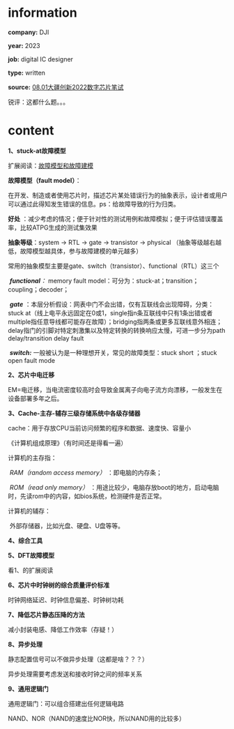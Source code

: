 # **information**

**company:**  DJI

**year:**  2023

**job:**  digital IC designer

**type:**  written

**source:**  [08.01大疆创新2022数字芯片笔试](https://blog.csdn.net/weixin_44072819/article/details/123823650?spm=1001.2101.3001.6650.3&utm_medium=distribute.pc_relevant.none-task-blog-2%7Edefault%7ECTRLIST%7ERate-3-123823650-blog-128962075.235%5Ev38%5Epc_relevant_default_base&depth_1-utm_source=distribute.pc_relevant.none-task-blog-2%7Edefault%7ECTRLIST%7ERate-3-123823650-blog-128962075.235%5Ev38%5Epc_relevant_default_base&utm_relevant_index=3)

锐评：这都什么题。。。

# **content**

**1、stuck-at故障模型**

扩展阅读：[故障模型和故障建模](https://www.cnblogs.com/harrypotterisdead/p/15650827.html)

**故障模型（fault model）**：

在开发、制造或者使用芯片时，描述芯片某处错误行为的抽象表示，设计者或用户可以通过此得知发生错误的信息。ps：给故障导致的行为归类。

**好处** ：减少考虑的情况；便于针对性的测试用例和故障模拟；便于评估错误覆盖率，比较ATPG生成的测试集效果

**抽象等级**：system → RTL → gate → transistor → physical （抽象等级越右越低，故障模型越具体，参与故障建模的单元越多）

常用的抽象模型主要是gate、switch（transistor）、functional（RTL）这三个

​		***functional**：*  memory fault model：可分为：stuck-at；transition；coupling；decoder；

​		***gate***  ：本层分析假设：网表中门不会出错，仅有互联线会出现障碍，分类：stuck at（线上电平永远固定在0或1，single指n条互联线中只有1条出错或者multiple指任意导线都可能存在故障）；bridging指两条或更多互联线意外相连；delay指门的引脚对特定刺激集以及特定转换的转换响应太慢，可进一步分为path delay/transition delay fault

​       ***switch:***   一般被认为是一种理想开关，常见的故障类型：stuck short ；stuck open    fault mode



**2、芯片中电迁移**

EM=电迁移，当电流密度较高时会导致金属离子向电子流方向漂移，一般发生在设备部署多年之后。



**3、Cache-主存-辅存三级存储系统中各级存储器**

cache：用于存放CPU当前访问频繁的程序和数据、速度快、容量小

《计算机组成原理》（有时间还是得看一遍）

计算机的主存指：

​		*RAM（random access memory）* ：即电脑的内存条；

​		*ROM（read only memory）* ：用途比较少，电脑存放boot的地方，启动电脑时，先读rom中的内容，如bios系统，检测硬件是否正常。

计算机的辅存：

​		外部存储器，比如光盘、硬盘、U盘等等。



**4、综合工具**



**5、DFT故障模型**

看1、的扩展阅读



**6、芯片中时钟树的综合质量评价标准**

时钟网络延迟、时钟信息偏差、时钟树功耗



**7、降低芯片静态压降的方法**

减小封装电感、降低工作效率（存疑！）



**8、异步处理**

静志配置信号可以不做异步处理（这都是啥？？？）

异步处理需要考虑发送和接收时钟之间的频率关系



**9、通用逻辑门**

通用逻辑门：可以组合搭建出任何逻辑电路

NAND、NOR（NAND的速度比NOR快，所以NAND用的比较多）
